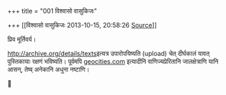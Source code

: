 +++
title = "001 विश्वासो वासुकिजः"

+++
[[विश्वासो वासुकिजः	2013-10-15, 20:58:26 [Source](https://groups.google.com/g/samskrita/c/84mnKaQGpJA)]]



प्रिय मूर्तिवर्य।

  

<http://archive.org/details/texts>इत्यत्र उपारोपयिष्यति (upload) चेत् दीर्घकालं यावत् पुस्तिकायाः रक्षणं भविष्यति। पूर्वमपि [geocities.com](http://geocities.com) इत्यादीनि वाणिज्यप्रेरितानि जालक्षेत्राणि यानि आसन्, तेष्व् अनेकानि अधुना नष्टाणि।



